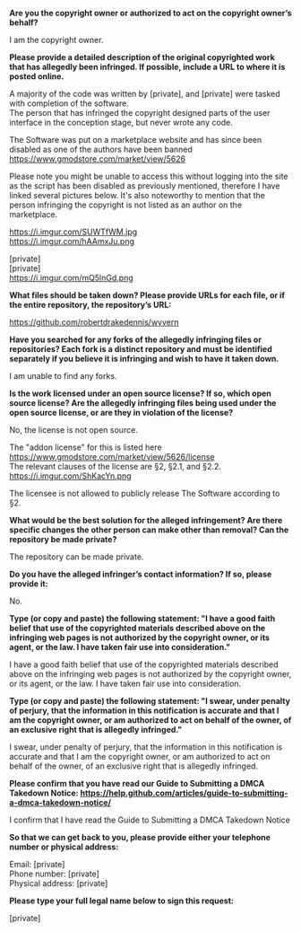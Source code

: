 **Are you the copyright owner or authorized to act on the copyright owner’s behalf?** 

I am the copyright owner.

**Please provide a detailed description of the original copyrighted work that has allegedly been infringed. If possible, include a URL to where it is posted online.** 

A majority of the code was written by [private], and [private] were tasked with completion of the software.   
The person that has infringed the copyright designed parts of the user interface in the conception stage, but never wrote any code.

The Software was put on a marketplace website and has since been disabled as one of the authors have been banned https://www.gmodstore.com/market/view/5626 

Please note you might be unable to access this without logging into the site as the script has been disabled as previously mentioned, therefore I have linked several pictures below. It's also noteworthy to mention that the person infringing the copyright is not listed as an author on the marketplace.

https://i.imgur.com/SUWTfWM.jpg   
https://i.imgur.com/hAAmxJu.png

[private]  
[private]  
https://i.imgur.com/mQ5lnGd.png

**What files should be taken down? Please provide URLs for each file, or if the entire repository, the repository’s URL:** 

https://github.com/robertdrakedennis/wyvern

**Have you searched for any forks of the allegedly infringing files or repositories? Each fork is a distinct repository and must be identified separately if you believe it is infringing and wish to have it taken down.**

I am unable to find any forks.

**Is the work licensed under an open source license? If so, which open source license? Are the allegedly infringing files being used under the open source license, or are they in violation of the license?** 

No, the license is not open source.

The "addon license" for this is listed here https://www.gmodstore.com/market/view/5626/license   
The relevant clauses of the license are §2, §2.1, and §2.2. https://i.imgur.com/ShKacYn.png

The licensee is not allowed to publicly release The Software according to §2.

**What would be the best solution for the alleged infringement? Are there specific changes the other person can make other than removal? Can the repository be made private?**

The repository can be made private.

**Do you have the alleged infringer’s contact information? If so, please provide it:** 

No.

**Type (or copy and paste) the following statement: "I have a good faith belief that use of the copyrighted materials described above on the infringing web pages is not authorized by the copyright owner, or its agent, or the law. I have taken fair use into consideration."** 

I have a good faith belief that use of the copyrighted materials described above on the infringing web pages is not authorized by the copyright owner, or its agent, or the law. I have taken fair use into consideration.

**Type (or copy and paste) the following statement: "I swear, under penalty of perjury, that the information in this notification is accurate and that I am the copyright owner, or am authorized to act on behalf of the owner, of an exclusive right that is allegedly infringed."** 

I swear, under penalty of perjury, that the information in this notification is accurate and that I am the copyright owner, or am authorized to act on behalf of the owner, of an exclusive right that is allegedly infringed.

**Please confirm that you have read our Guide to Submitting a DMCA Takedown Notice: https://help.github.com/articles/guide-to-submitting-a-dmca-takedown-notice/**

I confirm that I have read the Guide to Submitting a DMCA Takedown Notice

**So that we can get back to you, please provide either your telephone number or physical address:**

Email: [private]   
Phone number: [private]  
Physical address: [private]  

**Please type your full legal name below to sign this request:** 

[private]
